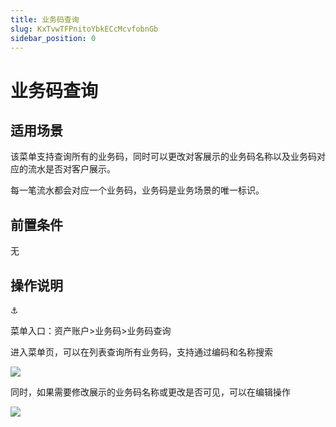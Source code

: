 ```yaml
---
title: 业务码查询
slug: KxTvwTFPnitoYbkECcMcvfobnGb
sidebar_position: 0
---
```



# 业务码查询

## 适用场景

该菜单支持查询所有的业务码，同时可以更改对客展示的业务码名称以及业务码对应的流水是否对客户展示。

每一笔流水都会对应一个业务码，业务码是业务场景的唯一标识。

## 前置条件

无

## 操作说明

<div class="callout callout-bg-6 callout-border-6">
<div class='callout-emoji'>⚓</div>
<p>菜单入口：资产账户&gt;业务码&gt;业务码查询</p>
</div>

进入菜单页，可以在列表查询所有业务码，支持通过编码和名称搜索

<img src="/assets/UIImbEtWloj6rFxaNyUc7KpYnSf.png" src-width="3202" src-height="792" align="center"/>

同时，如果需要修改展示的业务码名称或更改是否可见，可以在编辑操作

<img src="/assets/Fzbrb2tgJoQfWIx7RRdcziSEn0e.png" src-width="3280" src-height="1760" align="center"/>

